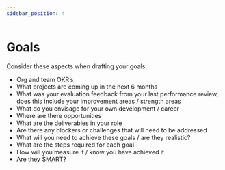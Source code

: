 ```yaml
---
sidebar_position: 4
---
```


# Goals

Consider these aspects when drafting your goals:

- Org and team OKR’s
- What projects are coming up in the next 6 months
- What was your evaluation feedback from your last performance review, does this include your improvement areas / strength areas
- What do you envisage for your own development / career
- Where are there opportunities
- What are the deliverables in your role
- Are there any blockers or challenges that will need to be addressed
- What will you need to achieve these goals / are they realistic?
- What are the steps required for each goal
- How will you measure it / know you have achieved it
- Are they [SMART](https://en.wikipedia.org/wiki/SMART_criteria)?
